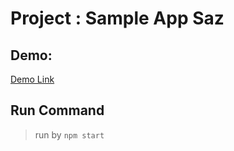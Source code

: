 # **Project** : Sample App Saz 

## Demo:
[Demo Link](https://appsaz.netlify.app)
## Run Command
> run by `npm start`